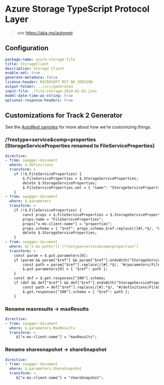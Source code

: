 # Azure Storage TypeScript Protocol Layer

> see https://aka.ms/autorest

## Configuration

```yaml
package-name: azure-storage-file
title: StorageClient
description: Storage Client
enable-xml: true
generate-metadata: false
license-header: MICROSOFT_MIT_NO_VERSION
output-folder: ../src/generated
input-file: ./file-storage-2019-02-02.json
model-date-time-as-string: true
optional-response-headers: true
```

## Customizations for Track 2 Generator
See the [AutoRest samples](https://github.com/Azure/autorest/tree/master/Samples/3b-custom-transformations)
for more about how we're customizing things.

### /?restype=service&comp=properties (StorageServiceProperties renamed to FileServiceProperties)
``` yaml
directive:
- from: swagger-document
  where: $.definitions
  transform: >
    if (!$.FileServiceProperties) {
        $.FileServiceProperties = $.StorageServiceProperties;
        delete $.StorageServiceProperties;
        $.FileServiceProperties.xml = { "name": "StorageServiceProperties" };
    }
- from: swagger-document
  where: $.parameters
  transform: >
    if (!$.FileServiceProperties) {
        const props = $.FileServiceProperties = $.StorageServiceProperties;
        props.name = "FileServiceProperties";
        props["x-ms-client-name"] = "properties";
        props.schema = { "$ref": props.schema.$ref.replace(/[#].*$/, "#/definitions/FileServiceProperties") };
        delete $.StorageServiceProperties;
    }
- from: swagger-document
  where: $["x-ms-paths"]["/?restype=service&comp=properties"]
  transform: >
    const param = $.put.parameters[0];
    if (param && param["$ref"] && param["$ref"].endsWith("StorageServiceProperties")) {
        const path = param["$ref"].replace(/[#].*$/, "#/parameters/FileServiceProperties");
        $.put.parameters[0] = { "$ref": path };
    }
    const def = $.get.responses["200"].schema;
    if (def && def["$ref"] && def["$ref"].endsWith("StorageServiceProperties")) {
        const path = def["$ref"].replace(/[#].*$/, "#/definitions/FileServiceProperties");
        $.get.responses["200"].schema = { "$ref": path };
    }
```

### Rename maxresults -> maxResults
``` yaml
directive:
- from: swagger-document
  where: $.parameters.MaxResults
  transform: >
     $["x-ms-client-name"] = "maxResults";
```

### Rename sharesnapshot -> shareSnapshot
``` yaml
directive:
- from: swagger-document
  where: $.parameters.ShareSnapshot
  transform: >
     $["x-ms-client-name"] = "shareSnapshot";
```
